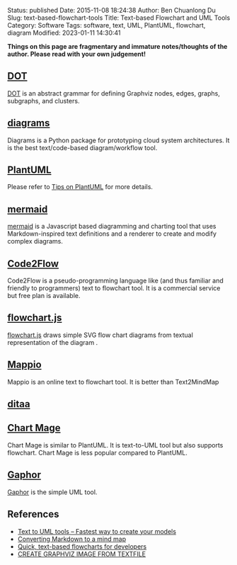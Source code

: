 Status: published
Date: 2015-11-08 18:24:38
Author: Ben Chuanlong Du
Slug: text-based-flowchart-tools
Title: Text-based Flowchart and UML Tools
Category: Software
Tags: software, text, UML, PlantUML, flowchart, diagram
Modified: 2023-01-11 14:30:41

**Things on this page are fragmentary and immature notes/thoughts of the author. Please read with your own judgement!**

## [DOT](https://graphviz.org/doc/info/lang.html)
[DOT](https://graphviz.org/doc/info/lang.html)
is an abstract grammar 
for defining Graphviz nodes, edges, graphs, subgraphs, and clusters.

## [diagrams](https://github.com/mingrammer/diagrams)

Diagrams is a Python package for prototyping cloud system architectures.
It is the best text/code-based diagram/workflow tool.

## [PlantUML](http://plantuml.com/)

Please refer to
[Tips on PlantUML](http://www.legendu.net/misc/blog/tips-on-plantuml/)
for more details.

## [mermaid](https://github.com/mermaid-js/mermaid)

[mermaid](https://github.com/mermaid-js/mermaid)
is a Javascript based diagramming and charting tool 
that uses Markdown-inspired text definitions and a renderer 
to create and modify complex diagrams. 

## [Code2Flow](https://code2flow.com/)

Code2Flow is a pseudo-programming language like 
(and thus familiar and friendly to programmers) 
text to flowchart tool.
It is a commercial service but free plan is available. 

## [flowchart.js](https://github.com/adrai/flowchart.js/)

[flowchart.js](https://github.com/adrai/flowchart.js/)
draws simple SVG flow chart diagrams 
from textual representation of the diagram
.

## [Mappio](http://mappio.com/)

Mappio is an online text to flowchart tool.
It is better than Text2MindMap

## [ditaa](http://ditaa.sourceforge.net/)

## [Chart Mage](http://chartmage.com/intro.html)

Chart Mage is similar to PlantUML. 
It is text-to-UML tool but also supports flowchart. 
Chart Mage is less popular compared to PlantUML.

## [Gaphor](https://github.com/gaphor/gaphor)

[Gaphor](https://github.com/gaphor/gaphor)
is the simple UML tool.

## References

- [Text to UML tools – Fastest way to create your models](https://modeling-languages.com/text-uml-tools-complete-list/)
- [Converting Markdown to a mind map](http://brettterpstra.com/2013/08/18/markdown-to-mind-map/)
- [Quick, text-based flowcharts for developers](https://hackernoon.com/quick-text-based-flowcharts-for-developers-3c68c4728134)
- [CREATE GRAPHVIZ IMAGE FROM TEXTFILE](http://blog.ynema.com/?p=192)

